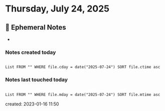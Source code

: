 # Thursday, July 24, 2025

## 📝 Ephemeral Notes

-

### Notes created today

```dataview

List FROM "" WHERE file.cday = date("2025-07-24") SORT file.ctime asc

```

### Notes last touched today

```dataview

List FROM "" WHERE file.mday = date("2025-07-24") SORT file.mtime asc

```

created: 2023-01-16 11:50
